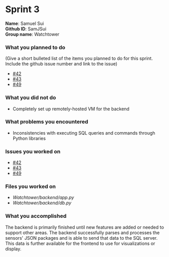 # Sprint 3

**Name**: Samuel Sui  
**Github ID**: SamJSui  
**Group name**:  Watchtower  

### What you planned to do
(Give a short bulleted list of the items you planned to do for this sprint. Include the github issue number and link to the issue)
- [#42](https://github.com/utk-cs340-spring23/Watchtower/issues/42)
- [#43](https://github.com/utk-cs340-spring23/Watchtower/issues/43)
- [#49](https://github.com/utk-cs340-spring23/Watchtower/issues/49)

### What you did not do
- Completely set up remotely-hosted VM for the backend

### What problems you encountered
- Inconsistencies with executing SQL queries and commands through Python libraries

### Issues you worked on
- [#42](https://github.com/utk-cs340-spring23/Watchtower/issues/42)
- [#43](https://github.com/utk-cs340-spring23/Watchtower/issues/43)
- [#49](https://github.com/utk-cs340-spring23/Watchtower/issues/49)

### Files you worked on
- *Watchtower/backend/app.py*
- *Watchtower/backend/db.py*

### What you accomplished
The backend is primarily finished until new features are added or needed to support other areas. The backend successfully parses and processes the sensors' JSON packages and is able to send that data to the SQL server. This data is further available for the frontend to use for visualizations or display.